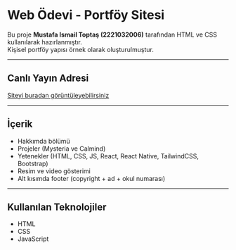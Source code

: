 # Web Ödevi - Portföy Sitesi

Bu proje **Mustafa Ismail Toptaş (2221032006)** tarafından HTML ve CSS kullanılarak hazırlanmıştır.  
Kişisel portföy yapısı örnek olarak oluşturulmuştur.  

---

## Canlı Yayın Adresi

[Siteyi buradan görüntüleyebilirsiniz](https://mustafatoptss.github.io/webodev/)

---

## İçerik

- Hakkımda bölümü  
- Projeler (Mysteria ve Calmind)  
- Yetenekler (HTML, CSS, JS, React, React Native, TailwindCSS, Bootstrap)  
- Resim ve video gösterimi  
- Alt kısımda footer (copyright + ad + okul numarası)  

---

## Kullanılan Teknolojiler

- HTML  
- CSS  
- JavaScript